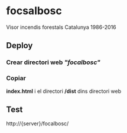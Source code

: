 # focsalbosc
Visor incendis forestals Catalunya 1986-2016

## Deploy

### Crear directori web *"focalbosc"*

### Copiar 

**index.html** i el directori **/dist** dins directori web


## Test

http://{server}/focalbosc/

